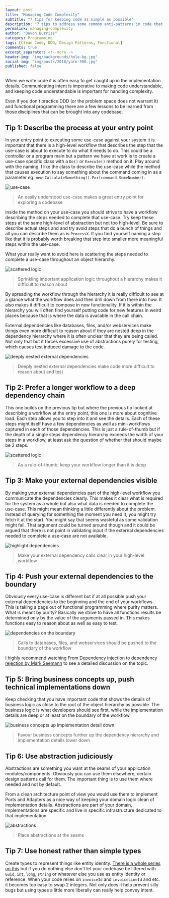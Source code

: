 ```yaml
---
layout: post
title: "Managing Code Complexity"
subtitle: "7 tips for keeping code as simple as possible"
description: "7 tips to address some common anti-patterns in code that hide intent"
permalink: managing-complexity
author: "Devon Burriss"
category: Programming
tags: [Clean Code, DDD, Design Patterns, Functional]
comments: true
excerpt_separator: <!--more-->
header-img: "img/backgrounds/hole-bg.jpg"
social-img: "img/posts/2018/yarn-500.jpg"
published: false
---
```


When we write code it is often easy to get caught up in the implementation details. Communicating intent is imperative to making code understandable, and keeping code understandable is important for handling complexity.

<!--more-->

Even if you don't practice DDD (or the problem space does not warrant it) and functional programming there are a few lessons to be learned from those disciplines that can be brought into any codebase.

## Tip 1: Describe the process at your entry point

In your entry point to executing some use-case against your system it is important that there is a high-level workflow that describes the step that the use-case is about to execute to do what it needs to do. This could be a controller or a program main but a pattern we have at work is to create a use-case specific class with a `Do()` or `Execute()` method on it. Play around with the naming. I like the class to describe the use-case while the method that causes execution to say something about the command coming in as a parameter eg. `new CalculateSomething().For(command.SomeNumber)`.

![use-case](/img/posts/2018/use-case.jpg)

> An easily understood use-case makes a great entry point for exploring a codebase

Inside the method on your use-case you should strive to have a workflow describing the steps needed to complete that use-case. Try keep these steps at the same high-level of abstraction but not too high-level. Be sure to describe actual steps and and try avoid steps that do a bunch of things and all you can describe them as is `ProcessX`. If you find yourself naming a step like that it is probably worth breaking that step into smaller more meaningful steps within the use-case.

What your really want to avoid here is scattering the steps needed to complete a use-case throughout an object hierarchy.

![scattered logic](/img/posts/2018/logic-stack.jpg)

> Sprinkling important application logic throughout a hierarchy makes it difficult to reason about

By spreading the workflow through the hierarchy it is really difficult to see at a glance what the workflow does and then drill down from there into how. It also makes it difficult to compose in new functionality. If it is within the hierarchy you will often find yourself putting code for new features in weird places because that is where the data is available in the call chain.

External dependencies like databases, files, and/or webservices make things even more difficult to reason about if they are nested deep in the dependency hierarchy where it is often unclear that they are being called. Not only that but it forces excessive use of abstractions purely for testing, which causes test induced damage to the code.

![deeply nested external dependencies](/img/posts/2018/deeply-nested-dep.jpg)

> Deeply nested external dependencies make code more difficult to reason about and test

## Tip 2: Prefer a longer workflow to a deep dependency chain

This one builds on the previous tip but where the previous tip looked at describing a workflow at the entry point, this one is more about cognitive load. Each step allows you to step into it and see the details. Each of these steps might itself have a few dependencies as well as mini-workflows captured in each of those dependencies. This is just a rule-of-thumb but if the depth of a single steps dependency hierarchy exceeds the width of your steps in a workflow, at least ask the question of whether that should maybe be 2 steps.

![scattered logic](/img/posts/2018/etl-workflow.jpg)

> As a rule-of-thumb; keep your workflow longer than it is deep

## Tip 3: Make your external dependencies visible

By making your external dependencies part of the high-level workflow you communicate the dependencies clearly. This makes it clear what is required for the system as a whole but also what data is needed to complete the use-case. This might mean thinking a little differently about the problem. Instead of querying for something the moment you need it, you might try fetch it at the start. You might say that seems wasteful as some validation might fail. That argument could be turned around though and it could be argued that there is not point in validating input if the external dependencies needed to complete a use-case are not available.

![highlight dependencies](/img/posts/2018/highlight-dependencies.jpg)

> Make your external dependency calls clear in your high-level workflow

## Tip 4: Push your external dependencies to the boundary

Obviously every use-case is different but if at all possible push your external dependencies to the beginning and the end of your workflows. This is taking a page out of functional programming where purity matters. What is meant by purity? Basically we strive to have all functions results be determined only by the value of the arguments passed in. This makes functions easy to reason about as well as easy to test.

![dependencies on the boundary](/img/posts/2018/dependencies-on-boundary.jpg)

> Calls to databases, files, and webservices should be pushed to the boundary of the workflow

I highly recommend watching [From Dependency injection to dependency rejection by Mark Seemann](https://www.youtube.com/watch?v=cxs7oLGrxQ4) to see a detailed discussion on the topic.

## Tip 5: Bring business concepts up, push technical implementations down

Keep checking that you have important code that shows the details of business logic as close to the root of the object hierarchy as possible. The business logic is what developers should see first, while the implementation details are deep or at least on the boundary of the workflow.

![business concepts up implementation detail down](/img/posts/2018/business-concepts-up.jpg)

> Favour business concepts further up the dependency hierarchy and implementation details lower down

## Tip 6: Use abstraction judiciously

Abstractions are something you want at the seams of your application modules/components. Obviously you can use them elsewhere, certain design patterns call for them. The important thing is to use them where needed and not by default.

From a clean architecture point of view you would use them to implement Ports and Adapters as a nice way of keeping your domain logic clean of implementation details. Abstractions are part of your domain, implementations are specific and live in specific infrastructure dedicated to that implementation.

![abstractions](/img/posts/2018/abstractions.jpg)

> Place abstractions at the seams

## Tip 7: Use honest rather than simple types

Create types to represent things like entity identity. [There is a whole series on this](http://devonburriss.me/honest-arguments/) but if you do nothing else don't let your codebase be littered with `Guid`, `int`, `long`, `string` or whatever else you use as entity identity or reference. When your code relies on `invoiceId` and `invoiceLineId` and etc. it becomes too easy to swap 2 integers. Not only does it help prevent silly bugs but using types a little more liberally can really help convey intent.
